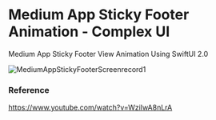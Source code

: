 # Medium App Sticky Footer Animation - Complex UI

Medium App Sticky Footer View Animation Using SwiftUI 2.0

![MediumAppStickyFooterScreenrecord1](https://user-images.githubusercontent.com/3436468/108703342-71f4e480-7545-11eb-8e2e-146b40101e85.gif)

### Reference

https://www.youtube.com/watch?v=WziIwA8nLrA
